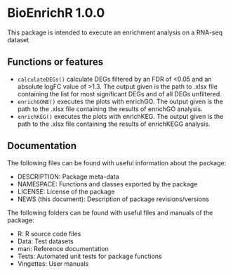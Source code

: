 # BioEnrichR 1.0.0
This package is intended to execute an enrichment analysis on a RNA-seq dataset
## Functions or features
* `calculateDEGs()` calculate DEGs filtered by an FDR of <0.05 and an absolute logFC value of >1.3. The output given is the path to .xlsx file containing the list for most significant DEGs and of all DEGs unfiltered.
* `enrichGONE()` executes the plots with enrichGO. The output given is the path to the .xlsx file containing the results of enrichGO analysis.
* `enrichKEG()` executes the plots with enrichKEG. The output given is the path to the .xlsx file containing the results of enrichKEGG analysis.
## Documentation
The following files can be found with useful information about the package:
* DESCRIPTION: Package meta-data
* NAMESPACE: Functions and classes exported by the package
* LICENSE: License of the package
* NEWS (this document): Description of package revisions/versions

The following folders can be found with useful files and manuals of the package:
* R: R source code files
* Data: Test datasets
* man: Reference documentation
* Tests: Automated unit tests for package functions
* Vingettes: User manuals
